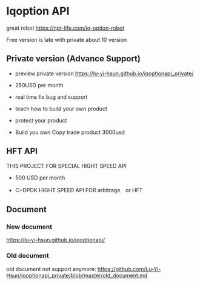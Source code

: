 # Iqoption API

great robot
https://npt-life.com/iq-option-robot

Free version is late with private about 10 version

## Private version (Advance Support) 

* preview private version https://lu-yi-hsun.github.io/iqoptionapi_private/

* 250USD per month

* real time fix bug and support

* teach how to build your own product

* protect your product

* Build you own Copy trade product 3000usd

## HFT API

THIS PROJECT FOR SPECIAL HIGHT SPEED API

* 500 USD per month

* C+DPDK HIGHT SPEED API FOR arbitrage　or HFT

## Document

### New document

https://lu-yi-hsun.github.io/iqoptionapi/
 
### Old document

old document not support anymore:
https://github.com/Lu-Yi-Hsun/iqoptionapi_private/blob/master/old_document.md
